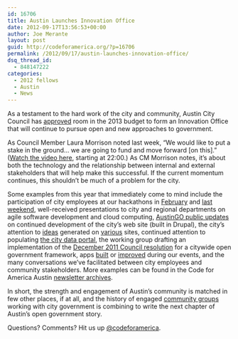 ```yaml
---
id: 16706
title: Austin Launches Innovation Office
date: 2012-09-17T13:56:53+00:00
author: Joe Merante
layout: post
guid: http://codeforamerica.org/?p=16706
permalink: /2012/09/17/austin-launches-innovation-office/
dsq_thread_id:
  - 848147222
categories:
  - 2012 fellows
  - Austin
  - News
---
```

As a testament to the hard work of the city and community, Austin City Council has [approved](http://www.austintexas.gov/news/city-council-adopts-fiscal-year-2012-2013-budget) room in the 2013 budget to form an Innovation Office that will continue to pursue open and new approaches to government.

As Council Member Laura Morrison noted last week, &#8220;We would like to put a stake in the ground&#8230; we are going to fund and move forward [on this].&#8221; ([Watch the video here](http://austintx.swagit.com/play/09102012-503/#7), starting at 22:00.) As CM Morrison notes, it&#8217;s about both the technology and the relationship between internal and external stakeholders that will help make this successful. If the current momentum continues, this shouldn&#8217;t be much of a problem for the city.

Some examples from this year that immediately come to mind include the participation of city employees at our hackathons in [February](http://codeatx.wikispaces.com/) and [last weekend](http://codeacrossaustin.wikispaces.com/), well-received presentations to city and regional departments on agile software development and cloud computing, [AustinGO public updates](http://austintexas.gov/blog/where-were-and-road-ahead-part-3) on continued development of the city&#8217;s web site (built in Drupal), the city&#8217;s attention to [ideas](https://austintexas.granicusideas.com/) generated on [various](https://neighborland.com/questions/atxhackathon) sites, continued attention to populating [the city data portal](http://data.austintexas.gov/), the working group drafting an implementation of the [December 2011 Council resolution](http://www.ci.austin.tx.us/edims/document.cfm?id=161941) for a citywide open government framework, apps [built](http://codeforamerica.org/2012/03/12/getting-started-in-atx/) or [improved](https://twitter.com/i/#!/search/realtime/%23cfaATX?q=%23cfaATX) during our events, and the many conversations we&#8217;ve facilitated between city employees and community stakeholders. More examples can be found in the Code for America Austin [newsletter archives](http://codeforamerica.org/austin).

In short, the strength and engagement of Austin&#8217;s community is matched in few other places, if at all, and the history of engaged [community groups](http://www.facebook.com/events/472010846152363/) working with city government is combining to write the next chapter of Austin&#8217;s open government story.

Questions? Comments? Hit us up <a href="http://twitter.com/codeforamerica" target="_blank">@codeforamerica</a>.